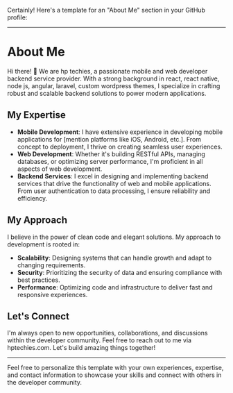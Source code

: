 Certainly! Here's a template for an "About Me" section in your GitHub profile:

---

# About Me

Hi there! 👋 We are hp techies, a passionate mobile and web developer backend service provider. With a strong background in react, react native, node js, angular, laravel, custom wordpress themes, I specialize in crafting robust and scalable backend solutions to power modern applications.

## My Expertise

- **Mobile Development**: I have extensive experience in developing mobile applications for [mention platforms like iOS, Android, etc.]. From concept to deployment, I thrive on creating seamless user experiences.
- **Web Development**: Whether it's building RESTful APIs, managing databases, or optimizing server performance, I'm proficient in all aspects of web development.
- **Backend Services**: I excel in designing and implementing backend services that drive the functionality of web and mobile applications. From user authentication to data processing, I ensure reliability and efficiency.

## My Approach

I believe in the power of clean code and elegant solutions. My approach to development is rooted in:

- **Scalability**: Designing systems that can handle growth and adapt to changing requirements.
- **Security**: Prioritizing the security of data and ensuring compliance with best practices.
- **Performance**: Optimizing code and infrastructure to deliver fast and responsive experiences.

## Let's Connect

I'm always open to new opportunities, collaborations, and discussions within the developer community. Feel free to reach out to me via hptechies.com. Let's build amazing things together!

---

Feel free to personalize this template with your own experiences, expertise, and contact information to showcase your skills and connect with others in the developer community.
